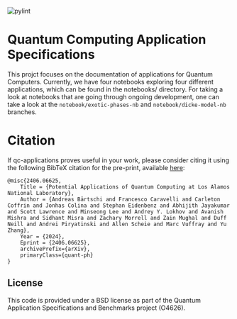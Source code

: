 ![pylint](https://img.shields.io/badge/PyLint-9.48-yellow?logo=python&logoColor=white)

# Quantum Computing Application Specifications

This projct focuses on the documentation of applications for Quantum Computers. Currently, we have four notebooks exploring four different applications, which can be found in
the notebooks/ directory. For taking a look at notebooks that are going through ongoing development, one can take a look at the `notebook/exotic-phases-nb` and `notebook/dicke-model-nb`
branches.

# Citation

If qc-applications proves useful in your work, please consider citing it using the following BibTeX citation for the pre-print, available [here](https://arxiv.org/abs/2406.06625):

```
@misc{2406.06625,
    Title = {Potential Applications of Quantum Computing at Los Alamos National Laboratory},
    Author = {Andreas Bärtschi and Francesco Caravelli and Carleton Coffrin and Jonhas Colina and Stephan Eidenbenz and Abhijith Jayakumar and Scott Lawrence and Minseong Lee and Andrey Y. Lokhov and Avanish Mishra and Sidhant Misra and Zachary Morrell and Zain Mughal and Duff Neill and Andrei Piryatinski and Allen Scheie and Marc Vuffray and Yu Zhang},
    Year = {2024},
    Eprint = {2406.06625},
    archivePrefix={arXiv},
    primaryClass={quant-ph}
}
```

## License

This code is provided under a BSD license as part of the Quantum Application Specifications and Benchmarks project (O4626).
